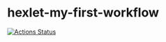 # hexlet-my-first-workflow

[![Actions Status](https://github.com/concentrator/hexlet-my-first-workflow/actions/workflows/hello-world.yml/badge.svg)](https://github.com/concentrator/hexlet-my-first-workflow/actions/workflows/hello-world.yml)